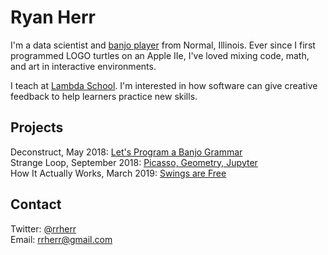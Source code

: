 # Ryan Herr

I'm a data scientist and [banjo player](https://twitter.com/rrherr/status/1072128383428059136) from Normal, Illinois. Ever since I first programmed LOGO turtles on an Apple IIe, I've loved mixing code, math, and art in interactive environments.

I teach at [Lambda School](https://lambdaschool.com/). I'm interested in how software can give creative feedback to help learners practice new skills.

## Projects

Deconstruct, May 2018: [Let's Program a Banjo Grammar](https://rrherr.github.io/banjo-grammar/)  
Strange Loop, September 2018: [Picasso, Geometry, Jupyter](https://rrherr.github.io/picasso/)  
How It Actually Works, March 2019: [Swings are Free](https://www.howitactuallyworks.com/archives/swings_are_free.html)  

## Contact

Twitter: [@rrherr](https://twitter.com/rrherr)  
Email: [rrherr@gmail.com](mailto:rrherr@gmail.com)
